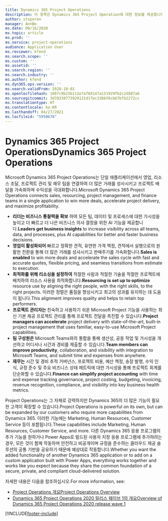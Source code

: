 ```yaml
---
title: Dynamics 365 Project Operations
description: 이 항목은 Dynamics 365 Project Operation에 대한 정보를 제공합니다.
author: stsporen
manager: AnnBe
ms.date: 09/16/2020
ms.topic: article
ms.prod: ''
ms.service: project-operations
audience: Application User
ms.reviewer: kfend
ms.search.scope: ''
ms.custom: ''
ms.assetid: ''
ms.search.region: ''
ms.search.industry: ''
ms.author: kfend
ms.dyn365.ops.version: ''
ms.search.validFrom: 2020-10-01
ms.openlocfilehash: 108fc9b25b112e7af69147a151929fb2c2d887a6
ms.sourcegitcommit: 3d78338773929121d17ec3386f6cb67bfb2272cc
ms.translationtype: HT
ms.contentlocale: ko-KR
ms.lasthandoff: 04/27/2021
ms.locfileid: "5950678"
---
```

# <a name="dynamics-365-project-operations"></a><span data-ttu-id="5e160-103">Dynamics 365 Project Operations</span><span class="sxs-lookup"><span data-stu-id="5e160-103">Dynamics 365 Project Operations</span></span>

<span data-ttu-id="5e160-104">Microsoft Dynamics 365 Project Operations는 단일 애플리케이션에서 영업, 리소스 조달, 프로젝트 관리 및 재무 팀을 연결하여 더 많은 거래를 성사시키고 프로젝트 배달을 가속화하며 수익성을 극대화합니다.</span><span class="sxs-lookup"><span data-stu-id="5e160-104">Microsoft Dynamics 365 Project Operations connects sales, resourcing, project management, and finance teams in a single application to win more deals, accelerate project delivery, and maximize profitability.</span></span>

-   <span data-ttu-id="5e160-105">**리더는 비즈니스 통찰력을 확보** 하여 모든 팀, 데이터 및 프로세스에 대한 가시성을 높이고 더 빠르고 더 나은 비즈니스 의사 결정을 위한 AI 기능을 제공합니다.</span><span class="sxs-lookup"><span data-stu-id="5e160-105">**Leaders get business insights** to increase visibility across all teams, data, and processes, plus AI capabilities for better and faster business decisions.</span></span>
-   <span data-ttu-id="5e160-106">**영업이 활성화되어** 빠르고 정확한 견적, 유연한 가격 책정, 견적에서 실행으로의 원활한 전환을 통해 더 많은 거래를 성사시키고 판매주기를 가속화합니다.</span><span class="sxs-lookup"><span data-stu-id="5e160-106">**Sales is enabled** to win more deals and accelerate the sales cycle with fast and accurate quotes, flexible pricing, and seamless transitions from estimate to execution.</span></span>
-   <span data-ttu-id="5e160-107">**최적화를 위해 리소싱을 설정하여** 적절한 사람과 적절한 기술을 적절한 프로젝트에 배치하여 리소스 사용을 최적화합니다.</span><span class="sxs-lookup"><span data-stu-id="5e160-107">**Resourcing is set up to optimize** resource use by aligning the right people, with the right skills, to the right projects.</span></span> <span data-ttu-id="5e160-108">이러한 정렬은 품질을 향상시키고 최고의 성과를 유지하는 데 도움이 됩니다.</span><span class="sxs-lookup"><span data-stu-id="5e160-108">This alignment improves quality and helps to retain top performers.</span></span>
-   <span data-ttu-id="5e160-109">**프로젝트 관리자는** 친숙하고 사용하기 쉬운 Microsoft Project 기능을 사용하는 최신 기본 제공 프로젝트 관리를 통해 프로젝트 전달을 촉진할 수 있습니다.</span><span class="sxs-lookup"><span data-stu-id="5e160-109">**Project managers can accelerate** project delivery with state-of-the-art, built-in project management that uses familiar, easy-to-use Microsoft Project capabilities.</span></span>
-   <span data-ttu-id="5e160-110">**팀 구성원은** Microsoft Teams와의 통합을 통해 생산성, 공동 작업 및 가시성을 개선하고 어디서나 시간과 경비를 제출할 수 있습니다.</span><span class="sxs-lookup"><span data-stu-id="5e160-110">**Team members can improve productivity**, collaboration, and visibility with integration to Microsoft Teams, and submit time and expenses from anywhere.</span></span>
-   <span data-ttu-id="5e160-111">**재무는** 시간 및 경비 추적 거버넌스, 프로젝트 비용, 예산 책정, 송장 발행, 수익 인식, 규정 준수 및 주요 비즈니스 상태 메트릭에 대한 가시성을 통해 프로젝트 회계를 단순화할 수 있습니다.</span><span class="sxs-lookup"><span data-stu-id="5e160-111">**Finance can simplify project accounting** with time and expense tracking governance, project costing, budgeting, invoicing, revenue recognition, compliance, and visibility into key business health metrics.</span></span>

<span data-ttu-id="5e160-112">Project Operations는 그 자체로 강력하지만 Dynamics 365의 더 많은 기능이 필요한 고객이 확장할 수 있습니다.</span><span class="sxs-lookup"><span data-stu-id="5e160-112">Project Operations is powerful on its own, but can be expanded by our customers who require more capabilities from Dynamics 365.</span></span> <span data-ttu-id="5e160-113">이러한 기능에는 Marketing, Human Resources, Customer Service 등이 포함됩니다.</span><span class="sxs-lookup"><span data-stu-id="5e160-113">These capabilities include Marketing, Human Resources, Customer Service, and more.</span></span> <span data-ttu-id="5e160-114">다른 Dynamics 365 응용 프로그램의 추가 기능을 원하거나 Power Apps로 빌드된 사용자 지정 응용 프로그램에 추가하려는 경우, 모든 것이 함께 작동하며 안전하고 비공개이며 규정을 준수하는 클라우드 제공 솔루션의 공통 기반을 공유하기 때문에 예상대로 작동합니다.</span><span class="sxs-lookup"><span data-stu-id="5e160-114">Whether you want the added functionality of another Dynamics 365 application or to add on a custom application built with Power Apps, everything works together and works like you expect because they share the common foundation of a secure, private, and compliant cloud-delivered solution.</span></span>

<span data-ttu-id="5e160-115">자세한 내용은 다음을 참조하십시오.</span><span class="sxs-lookup"><span data-stu-id="5e160-115">For more information, see:</span></span>

- [<span data-ttu-id="5e160-116">Project Operations 개요</span><span class="sxs-lookup"><span data-stu-id="5e160-116">Project Operations Overview</span></span>](https://dynamics.microsoft.com/en-us/project-operations/overview/)
- [<span data-ttu-id="5e160-117">Dynamics 365 Project Operations 2020 릴리스 웨이브 1의 개요</span><span class="sxs-lookup"><span data-stu-id="5e160-117">Overview of Dynamics 365 Project Operations 2020 release wave 1</span></span>](/dynamics365-release-plan/2020wave1/dynamics365-project-operations/)



[!INCLUDE[footer-include](includes/footer-banner.md)]
